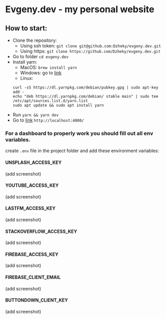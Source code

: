 # Evgeny.dev - my personal website

## How to start:

* Clone the repository:
    * Using ssh token: `git clone git@github.com:Dzheky/evgeny.dev.git`
    * Using https: `git clone https://github.com/Dzheky/evgeny.dev.git`
* Go to folder `cd evgeny.dev`
* Install yarn:
    * MacOS: `brew install yarn`
    * Windows: go to [link](https://classic.yarnpkg.com/en/docs/install/#windows-stable)
    * Linux:
  ```
  curl -sS https://dl.yarnpkg.com/debian/pubkey.gpg | sudo apt-key add -
  echo "deb https://dl.yarnpkg.com/debian/ stable main" | sudo tee /etc/apt/sources.list.d/yarn.list
  sudo apt update && sudo apt install yarn
  ```
* Run `yarn && yarn dev`
* Go to [link](http://localhost:4000/) `http://localhost:4000/`

### For a dashboard to properly work you should fill out all env variables.

create `.env` file in the project folder and add these environment variables:
#### UNSPLASH_ACCESS_KEY
(add screenshot)
#### YOUTUBE_ACCESS_KEY
(add screenshot)
#### LASTFM_ACCESS_KEY
(add screenshot)
#### STACKOVERFLOW_ACCESS_KEY
(add screenshot)
#### FIREBASE_ACCESS_KEY
(add screenshot)
#### FIREBASE_CLIENT_EMAIL
(add screenshot)
#### BUTTONDOWN_CLIENT_KEY
(add screenshot)